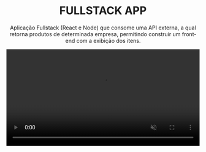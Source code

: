 

<h1 align="center">
FULLSTACK APP
</h1>

<p align="center">Aplicação Fullstack (React e Node) que consome uma API externa, a qual retorna produtos de determinada empresa, permitindo construir um front-end com a exibição dos itens.</p>

<video src="https://user-images.githubusercontent.com/100327745/214975618-8f75f886-e764-49ca-997b-a233cac60a33.webm" align="center" width="100%" autoplay loop muted markdown="1"/>
<hr />

##Back-end

#####TECNOLOGIAS
- Node.js
- Typescript
- Express
- Axios

#####FUNCIONALIDADES DA APLICAÇÃO
- [x] Leitura de dados de uma determinada api pública;
- [x] Processamento e tratatamento de dados para oferecê-los num endpoint rest;
- [x] Filtro de dados de acordo com palavra-chave.


##Front-end

#####TECNOLOGIAS
- React.js
- Typescript
- Styled-Components
- React Query
- Context API
- Axios

#####FUNCIONALIDADES DA APLICAÇÃO
- [x] Listagem dos dados oferecidos pelo back-end;
- [x] Exibição de informações detalhadas por item;
- [x] Consulta de produtos por busca de palavra-chave.


## Como iniciar a aplicação localmente

1. Clone este repositório usando `git clone git@github.com:erika-sato/fullstack-app.git`
2. Acesse a pasta do arquivo: `cd fullstack-app`<br />

####BACK-END
3. Acesse a pasta do arquivo: `cd backend`;<br />
4. No terminal, digitar o comando: `yarn` ou `npm i` para instalar as dependências da aplicação;
5. Rode o comando: `yarn dev` ou `npm run dev` para iniciar a aplicação;
6. Acesse [http://localhost:3333](http://localhost:3333) para visualizar a aplicação no browser.

####FRONT-END
7. Acesse a pasta do arquivo: `cd frontend`;<br />
8. No terminal, digitar o comando: `yarn` ou `npm i` para instalar as dependências da aplicação;
9. Rode o comando: `yarn dev` ou `npm run dev` para iniciar a aplicação;
10. Acesse [http://localhost:5173](http://localhost:5173) para visualizar a aplicação no browser.